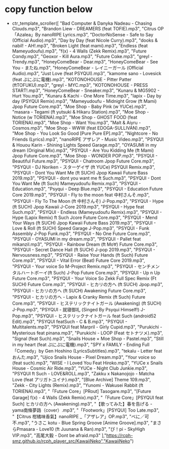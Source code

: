 # copy function below
- ctr_template_scroller([
    "Bad Computer & Danyka Nadeau - Chasing Clouds.mp3",
"Brandon Liew - DREAMERS (feat TOFIE).mp3",
"Citrus OP「Azalea」By nanoRIPE Lyrics.mp3",
"DoctorNoSense - Safe to Say (Official Audio).mp3",
"Day by Day (feat Nicole Curry).mp3",
"dooks & nabil! - AH!.mp3",
"Broken Light (feat mami).mp3",
"Endless (feat Mameyudoufu).mp3",
"f(x) - 4 Walls (Zekk Remix).mp3",
"Future Cαndy.mp3",
"Geoxor - Kill Aura.mp3",
"Future Cαke.mp3",
"greyl - Trendy.mp3",
"HoneyComeBear - Dear.mp3",
"HoneyComeBear - See You - またね.mp3",
"HoneyComeBear - レイニーガール (Official Audio).mp3",
"Just Love (feat PSYQUI).mp3",
"kamome sano - Lovesick (feat ぷにぷに電機).mp3",
"KOTONOHOUSE - Pitter  Patter (ftTOFUKU).mp3",
"greyl - MYC.mp3",
"KOTONOHOUSE - PRESS START!.mp3",
"HoneyComeBear - Sneaker.mp3",
"Kunaru & MG5902 - Hurt You.mp3",
"Kunaru & Kachi - One More Time.mp3",
"lapix - Day by day (PSYQUI Remix).mp3",
"Mameyudoufu - Midnight Grow (ft Mami)  Jpop Future Core.mp3",
"Moe Shop - Baby Pink (w YUCe).mp3",
"masara - Tegami (ft yutsuki & Hikaru Station).mp3",
"Moe Shop - Notice (w TORIENA).mp3",
"Moe Shop - GHOST FOOD (feat TORIENA).mp3",
"Moe Shop - Want You.mp3",
"Malt & Aiyru - Cosmos.mp3",
"Moe Shop - WWW (feat EDOGA-SULLIVAN).mp3",
"Moe Shop - You Look So Good [Pure Pure EP].mp3",
"Nightcore - No Friends (Lyrics).mp3",
"nanoRIPE  アザレア - Music Video.mp3",
"PSYQUI & Houou Karin - Shining Lights  Speed Garage.mp3",
"OYASUMI in my dream (Original Mix).mp3",
"PSYQUI - Are You Kidding Me (ft Mami)  Jpop Future Core.mp3",
"Moe Shop - WONDER POP.mp3",
"PSYQUI - Beautiful Future.mp3",
"PSYQUI - Chatroom  Jpop Future Core.mp3",
"PSYQUI - DJ Noriken - スターゲイザ (ft YUCe)  PSYQUI Remix.mp3",
"PSYQUI - Dont You Want Me (ft SUCH)  Jpop Kawaii Future Bass 2019.mp3",
"PSYQUI - dont you want me ft Such.mp3",
"PSYQUI - Dont You Want Me (ft Such) Mameyudoufu Remix.mp3",
"PSYQUI - Education.mp3",
"Psyqui - Deep Blue.mp3",
"PSYQUI - Education  Future Core 2019.mp3",
"PSYQUI - Fly to the moon feat 中村さんそ.mp3",
"PSYQUI - Fly To The Moon (ft 中村さんそ)  J-Pop.mp3",
"PSYQUI - Hype (ft SUCH)  Jpop Kawaii J-Core 2019.mp3",
"PSYQUI - Hype feat Such.mp3",
"PSYQUI - Endless (Mameyudoufu Remix).mp3",
"PSYQUI - Hype (Lapix Remix) ft Such  Jcore Future Core.mp3",
"PSYQUI - Mend Your Ways (ft SUCH)  Jpop Kawaii Future Bass 2019.mp3",
"PSYQUI - Love & Roll (ft SUCH) Speed Garage J-Pop.mp3",
"PSYQUI - Funk Assembly  J-Pop Funk.mp3",
"PSYQUI - No One  Future Core.mp3",
"PSYQUI - OYASUMI in my dream.mp3",
"PSYQUI - Pallet feat mikanzil.mp3",
"PSYQUI - Rainbow Dream (ft Mo∀)  Future Core.mp3",
"PSYQUI - Secret Dance Hall (ft SUCH)  J-pop 2019.mp3",
"PSYQUI - Nervousness.mp3",
"PSYQUI - Raise Your Hands (ft Such)  Future Core.mp3",
"PSYQUI - Vital Error (Beat)  Future Core 2019.mp3",
"PSYQUI - Your voice So M-Project Remix.mp3",
"PSYQUI - センチメンタルハートボーイ(ft Such)  J-Pop Future Core.mp3",
"PSYQUI - Up n Up  Future Core.mp3",
"PSYQUI - Your Voice So Zekk Full Spec Remix (Ft SUCH)  Future Core.mp3",
"PSYQUI - ヒカリの方へ (ft SUCH)  Jpop.mp3",
"PSYQUI - ヒカリの方へ (ft SUCH) Awakening  Future Core.mp3",
"PSYQUI - ヒカリの方へ - Lapix & Cranky Remix (ft Such)  Future Core.mp3",
"PSYQUI - ヒステリックナイトガール (Awakening) (ft SUCH)  J-Pop.mp3",
"PSYQUI - 就寝御礼 (Singed By Psyqui Himself!)  J-Pop.mp3",
"PSYQUI - ヒステリックナイトガール feat Such (android52 Edit).mp3",
"PSYQUI featSuch - C & B.mp3",
"PSYQUI - Multitalents.mp3",
"PSYQUI feat Marpril - Girly Cupid.mp3",
"Purukichi - Mysterious feat pinana.mp3",
"Purukichi - LOOP  (Feat セトナツメ).mp3",
"Signal (feat Such).mp3",
"Snails House × Moe Shop - Pastel.mp3",
"Still in my heart (feat ぷにぷに電機).mp3",
"SPY x FAMILY - Ending Full「Comedy」by Gen Hoshino (LyricsSubtitles).mp3",
"tekalu - Letter feat おんた.mp3",
"Ujico  Snails House - Pixel Dream.mp3",
"Your voice so (feat such).mp3",
"WISE - I Loved You Feat Hiroko.mp3",
"YUCe x Snails House - Cosmic Air Ride.mp3",
"YUCe - Night Club Junkie.mp3",
"PSYQUI ft Such - LOVE&ROLL.mp3",
"Zakku x Nakanojojo - Matcha Love (feat アリガトユイナ).mp3",
"[Blue Archive] Theme 109.mp3",
"Zekk - City Lights (Remix).mp3",
"Yunomi - Wakusei Rabbit (ft TORIENA).mp3",
"「Future Core」[PRout] Tasogare.mp3",
"[Future Garage] f(x) - 4 Walls (Zekk Remix).mp3",
"「Future Core」[PSYQUI feat Such] ヒカリの方へ (Awakening).mp3",
"【歌ってみた】春を告げる -  yama南條夢路（cover）.mp3",
"「Footwork」[PSYQUI] Too Late.mp3",
"【Citrus 柑橘味香氣】nanoRIPE _「アザレア」OP.mp3",
"べに／可不.mp3",
"うさこ  kotu - Blue Spring Groove [Anime Groove].mp3",
"まさらPmasara - Love10 (ft Juunana & Ran).mp3",
"ぴ！pi - SkyHigh VIP.mp3",
"高尾大毅 - Dont be afraid.mp3"
],"https://rcph-smz.github.io/rcph_player_src/KawaiiNeko","KawaiiNeko")